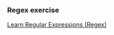 ### Regex exercise

[Learn Regular Expressions (Regex)](https://www.youtube.com/watch?v=ZfQFUJhPqMM)
